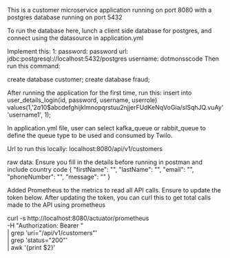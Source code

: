 This is a customer microservice application running on port 8080 with
a postgres database running on port 5432

To run the database here, lunch a client side database for postgres, and connect
using the datasource in application.yml

Implement this:
1:
password: password
url: jdbc:postgresql://localhost:5432/postgres
username: dotmonsscode
Then run this command:

create database customer;
create database fraud;


After running the application for the first time, run this:
insert into user_details_login(id, password, username, userrole)
values(1,'$2a$10$abcdefghijklmnopqrstuu2njjerFUdKeNqVoGia/slSqhJQ.vuAy' 'username1', 1);






In application.yml file, user can select kafka_queue or rabbit_queue to define the
queue type to be used and consumed by Twilo.

Url to run this locally:
localhost:8080/api/v1/customers

raw data: Ensure you fill in the details before running in postman and include country code
{
    "firstName": "",
    "lastName": "",
    "email": "",
    "phoneNumber": "",
    "message": ""
}


Added Prometheus to the metrics to read all API calls.
Ensure to update the token below. After updating the token, you can curl this to get total calls made to the API
using prometheus

curl -s http://localhost:8080/actuator/prometheus \
-H "Authorization: Bearer <token>" \
| grep 'uri="/api/v1/customers"' \
| grep 'status="200"' \
| awk '{print $2}'